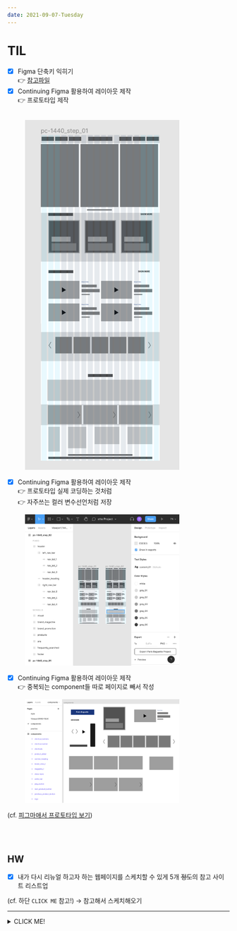 ```yaml
---
date: 2021-09-07-Tuesday
---
```


# TIL 

- [x] Figma 단축키 익히기    
👉 [참고파일](https://github.com/ekfka4863/figma/blob/master/theMeatOfFigma.md)  
- [x] Continuing Figma 활용하여 레이아웃 제작     
  👉  프로토타입 제작
 
<br />

<img src="./images/prototypeUsingFigma.png" alt="피그마 활용해서 웹 프로토타입 만들기" width="350px"  style="padding-left: 40px;" />     

<br />

- [x] Continuing Figma 활용하여 레이아웃 제작        
  👉 프로토타입 실제 코딩하는 것처럼      
  👉  자주쓰는 컬러 변수선언처럼 저장

<img src="./images/prototypeUsingFigma2.png" alt="피그마 활용해서 웹 프로토타입 만들기 - headings map 및 컬러선언" width="350px"  style="padding-left: 40px;" />    

<br />

- [x] Continuing Figma 활용하여 레이아웃 제작       
  👉  중복되는 component들 따로 페이지로 빼서 작성 

<img src="./images/prototypeUsingFigma3.png" alt="피그마 활용해서 웹 프로토타입 만들기 - 자주사용하는 컴포넌트 페이지 따로 작성" width="350px"  style="padding-left: 40px;" />    

<br />

(cf. [피그마애서 프로토타입 보기](https://www.figma.com/file/31g4ulF7oBmZcvT0GnKp9p/Paris-Baguette-Project?node-id=9%3A4))


<br />
<br />

## HW
- [x] 내가 다시 리뉴얼 하고자 하는 웹페이지를 스케치할 수 있게 5개 ~~정도~~의 참고 사이트 리스트업        

(cf. 하단 `CLICK ME` 참고!) → 참고해서 스케치해오기 

---

<details>
<summary>CLICK ME!</summary>  

- cf.  
  - https://www.foodnews.news/news/article.html?no=214445
  - http://www.tarrtarr.com/user/board/lists/board_cd/2010
  - https://www.sungsimdangmall.co.kr/
  - http://www.krispykreme.co.kr/
  - http://www.dunkindonuts.co.kr/
  - http://pariscroissantorder.com/
  - http://www.hanscake.co.kr/#self
  - https://www.tlj.co.kr:7008/index.asp

</detials>

---